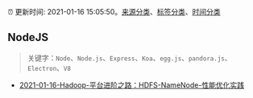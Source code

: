 :alarm_clock: 更新时间: 2021-01-16 15:05:50。[来源分类](../README.md)、[标签分类](../TAGS.md)、[时间分类](../TIMELINE.md)

## NodeJS


> 关键字：`Node`、`Node.js`、`Express`、`Koa`、`egg.js`、`pandora.js`、`Electron`、`V8`



- [2021-01-16-Hadoop-平台进阶之路：HDFS-NameNode-性能优化实践](https://toutiao.io/k/tn3mj1c) 